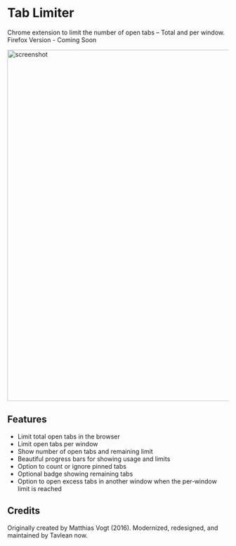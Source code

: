 # Tab Limiter

Chrome extension to limit the number of open tabs – Total and per window.
Firefox Version - Coming Soon

<img width="1280" height="800" alt="screenshot" src="https://github.com/user-attachments/assets/9267dd6b-645c-4249-aa68-79add21c8764" />

## Features

-   Limit total open tabs in the browser
-   Limit open tabs per window
-   Show number of open tabs and remaining limit
-   Beautiful progress bars for showing usage and limits
-   Option to count or ignore pinned tabs
-   Optional badge showing remaining tabs
-   Option to open excess tabs in another window when the per‑window limit is reached

## Credits

Originally created by Matthias Vogt (2016). Modernized, redesigned, and maintained by Tavlean now.
